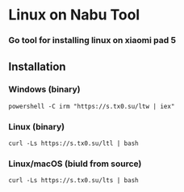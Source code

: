 # Linux on Nabu Tool
### Go tool for installing linux on xiaomi pad 5

## Installation
### Windows (binary)
```powershell -C irm "https://s.tx0.su/ltw | iex"```

### Linux (binary)
```curl -Ls https://s.tx0.su/ltl | bash```

### Linux/macOS (biuld from source)
```curl -Ls https://s.tx0.su/lts | bash```
